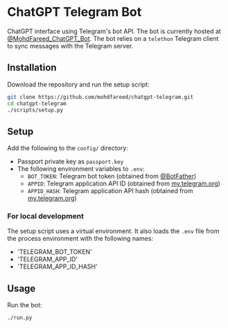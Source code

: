 # ChatGPT Telegram Bot

ChatGPT interface using Telegram's bot API. The bot is currently hosted at [@MohdFareed_ChatGPT_Bot](https://t.me/MohdFareed_ChatGPT_Bot). The bot relies on a `telethon` Telegram client to sync messages with the Telegram server.

## Installation

Download the repository and run the setup script:

```sh
git clone https://github.com/mohdfareed/chatgpt-telegram.git
cd chatgpt-telegram
./scripts/setup.py
```

## Setup

Add the following to the `config/` directory:

- Passport private key as `passport.key`
- The following environment variables to `.env`:
  - `BOT_TOKEN`: Telegram bot token (obtained from [@BotFather](https://t.me/BotFather))
  - `APPID`: Telegram application API ID (obtained from [my.telegram.org](https://my.telegram.org))
  - `APPID_HASH`: Telegram application API hash (obtained from [my.telegram.org](https://my.telegram.org))

### For local development

The setup script uses a virtual environment. It also loads the `.env` file from the process environment with the following names:

- 'TELEGRAM_BOT_TOKEN'
- 'TELEGRAM_APP_ID'
- 'TELEGRAM_APP_ID_HASH'

## Usage

Run the bot:

```sh
./run.py
```
